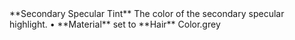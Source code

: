 <tr>
<td>**Secondary Specular Tint**</td>
<td>The color of the secondary specular highlight.</td>
<td>&#8226; **Material** set to **Hair**</td>
<td>Color.grey</td>
</tr>
